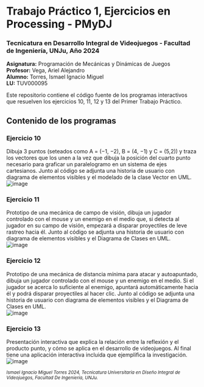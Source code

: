 # Trabajo Práctico 1, Ejercicios en Processing - PMyDJ
### Tecnicatura en Desarrollo Integral de Videojuegos - Facultad de Ingeniería, UNJu, Año 2024

**Asignatura:** Programación de Mecánicas y Dinámicas de Juegos<br>
**Profesor:** Vega, Ariel Alejandro <br>
**Alumno:** Torres, Ismael Ignacio Miguel <br>
**LU:** TUV000095 <br>

Este repositorio contiene el código fuente de los programas interactivos que resuelven
los ejercicios 10, 11, 12 y 13 del Primer Trabajo Práctico.

## Contenido de los programas
### Ejercicio 10
Dibuja 3 puntos (seteados como A = (−1, −2), B = (4, −1) y C = (5,2)) y traza los vectores que los unen a la vez que dibuja la posición del cuarto punto necesario para graficar un paralelogramo en un sistema de ejes cartesianos.
Junto al código se adjunta una historia de usuario con diagrama de elementos visibles y el modelado de la clase Vector en UML.<br>
![image](https://github.com/NT125/TP1-PMyD-Torres-Ismael/assets/62914776/4fac3a42-bcd3-46d2-9e43-0ef7e7c4690e)

### Ejercicio 11
Prototipo de una mecánica de campo de visión, dibuja un jugador controlado con el mouse y un enemigo en el medio que, si detecta al jugador en su campo de visión, empezará a disparar proyectiles de leve rastreo hacia él.
Junto al código se adjunta una historia de usuario con diagrama de elementos visibles y el Diagrama de Clases en UML.<br>
![image](https://github.com/NT125/TP1-PMyD-Torres-Ismael/assets/62914776/aa361d84-88d8-44a6-a8d4-a7d209d9123f)

### Ejercicio 12
Prototipo de una mecánica de distancia mínima para atacar y autoapuntado, dibuja un jugador controlado con el mouse y un enemigo en el medio. Si el jugador se acerca lo suficiente al enemigo, apuntará automáticamente hacia él y podrá disparar proyectiles al hacer clic.
Junto al código se adjunta una historia de usuario con diagrama de elementos visibles y el Diagrama de Clases en UML.<br>
![image](https://github.com/NT125/TP1-PMyD-Torres-Ismael/assets/62914776/7d31547d-3ac7-4ce8-b383-cd24cdfaa0c9)

### Ejercicio 13
Presentación interactiva que explica la relación entre la reflexión y el producto punto, y cómo se aplica en el desarrollo de videojuegos. Al final tiene una aplicación interactiva incluida que ejemplifica la investigación.<br>
![image](https://github.com/NT125/TP1-PMyD-Torres-Ismael/assets/62914776/cfb89cc6-3296-4e61-a47e-5cc1e7926f4b)


<sub> *Ismael Ignacio Miguel Torres 2024, Tecnicatura Universitaria en Diseño Integral de Videojuegos, Facultad De Ingeniería, UNJu.* </sub>
